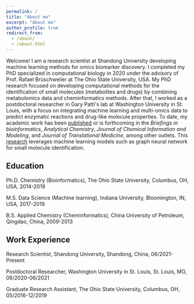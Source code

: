 ```yaml
---
permalink: /
title: "About me"
excerpt: "About me"
author_profile: true
redirect_from: 
  - /about/
  - /about.html
---
```


Welcome! I am a research scientist at Shandong University developing machine learning methods for omics biomarker discovery. I completed my PhD specialized in computational biology in 2020 under the advisory of Prof. Rafael Brüschweiler at The Ohio State University, USA. My PhD research focused on developing computational methods for the identification of small molecules (metabolites and drugs) by combining metabolomics data and cheminformatics methods. After that, I worked as a postdoctoral researcher in Gary Patti's lab at Washington University in St. Louis, with a focus on integrating machine learning and multi-omics data to predict enzymatic reactions and drug-like molecule properties. To date, my academic work has been [published](publications) or is forthcoming in the *Briefings in bioinformatics*, *Analytical Chemistry*, *Journal of Chemical Information and Modeling*, and *Journal of Translational Medicine*, among other outlets. This
[research](research) leverages machine learning models such as graph neural network for small molecule identification.

## Education

Ph.D. Chemistry (Bioinformatics), The Ohio State University, Columbus, OH, USA, 2014-2019

M.S. Data Science (Machine learning), Indiana University, Bloomington, IN, USA, 2017-2019

B.S. Applied Chemistry (Cheminformatics), China University of Petroleum, Qingdao, China, 2009-2013

## Work Experience

Research Scientist, Shandong University, Shandong, China, 06/2021-Present

Postdoctoral Researcher, Washington University in St. Louis, St. Louis, MO, 06/2020-06/2021

Graduate Research Assistant, The Ohio State University, Columbus, OH, 05/2016-12/2019